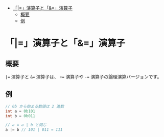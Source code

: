 - [「|=」演算子と「\&=」演算子](#演算子と演算子)
  - [概要](#概要)
  - [例](#例)


# 「|=」演算子と「&=」演算子

## 概要

`|=` 演算子と `&=` 演算子は、 `+=` 演算子や `-=` 演算子の論理演算バージョンです。


## 例

```java
// 0b から始まる数値は 2 進数
int a = 0b101
int b = 0b011

// a = a | b と同じ
a |= b // 101 | 011 = 111
```


